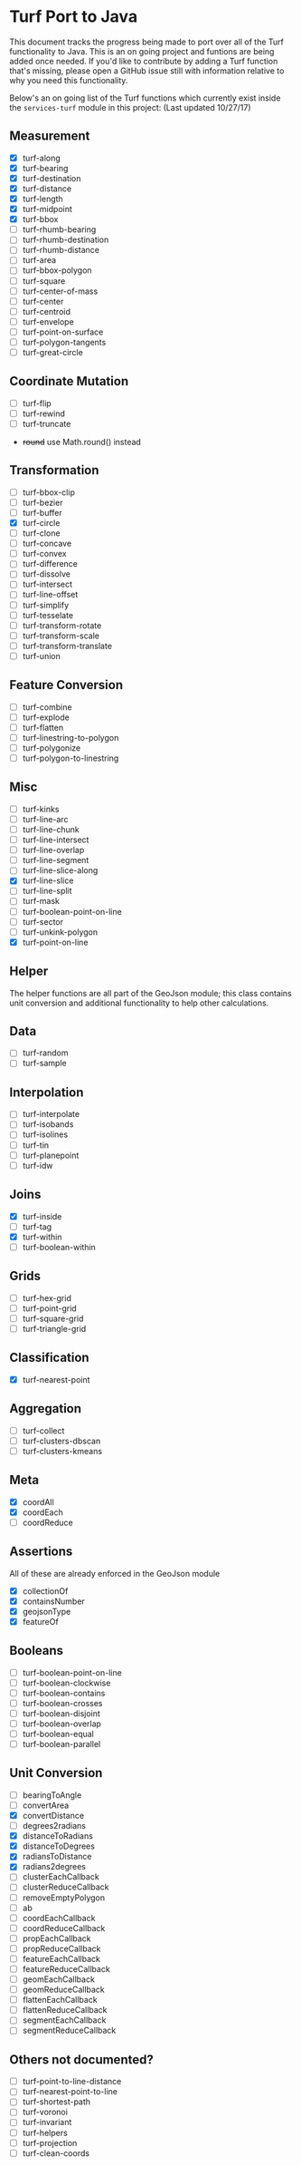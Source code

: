 # Turf Port to Java

This document tracks the progress being made to port over all of the Turf functionality to Java. This is an on going project and funtions are being added once needed. If you'd like to contribute by adding a Turf function that's missing, please open a GitHub issue still with information relative to why you need this functionality.

Below's an on going list of the Turf functions which currently exist inside the `services-turf` module in this project:
  (Last updated 10/27/17)

## Measurement
- [x] turf-along
- [x] turf-bearing
- [x] turf-destination
- [x] turf-distance
- [x] turf-length
- [x] turf-midpoint
- [x] turf-bbox
- [ ] turf-rhumb-bearing
- [ ] turf-rhumb-destination
- [ ] turf-rhumb-distance
- [ ] turf-area
- [ ] turf-bbox-polygon
- [ ] turf-square
- [ ] turf-center-of-mass
- [ ] turf-center
- [ ] turf-centroid
- [ ] turf-envelope
- [ ] turf-point-on-surface
- [ ] turf-polygon-tangents
- [ ] turf-great-circle

## Coordinate Mutation
- [ ] turf-flip
- [ ] turf-rewind
- [ ] turf-truncate
- ~~round~~ use Math.round() instead

## Transformation
- [ ] turf-bbox-clip
- [ ] turf-bezier
- [ ] turf-buffer
- [x] turf-circle
- [ ] turf-clone
- [ ] turf-concave
- [ ] turf-convex
- [ ] turf-difference
- [ ] turf-dissolve
- [ ] turf-intersect
- [ ] turf-line-offset
- [ ] turf-simplify
- [ ] turf-tesselate
- [ ] turf-transform-rotate
- [ ] turf-transform-scale
- [ ] turf-transform-translate
- [ ] turf-union

## Feature Conversion
- [ ] turf-combine
- [ ] turf-explode
- [ ] turf-flatten
- [ ] turf-linestring-to-polygon
- [ ] turf-polygonize
- [ ] turf-polygon-to-linestring

## Misc
- [ ] turf-kinks
- [ ] turf-line-arc
- [ ] turf-line-chunk
- [ ] turf-line-intersect
- [ ] turf-line-overlap
- [ ] turf-line-segment
- [ ] turf-line-slice-along
- [x] turf-line-slice
- [ ] turf-line-split
- [ ] turf-mask
- [ ] turf-boolean-point-on-line
- [ ] turf-sector
- [ ] turf-unkink-polygon
- [x] turf-point-on-line

## Helper
The helper functions are all part of the GeoJson module; this class contains unit conversion and additional functionality to help other calculations.

## Data
- [ ] turf-random
- [ ] turf-sample

## Interpolation
- [ ] turf-interpolate
- [ ] turf-isobands
- [ ] turf-isolines
- [ ] turf-tin
- [ ] turf-planepoint
- [ ] turf-idw

## Joins
- [x] turf-inside
- [ ] turf-tag
- [x] turf-within
- [ ] turf-boolean-within

## Grids
- [ ] turf-hex-grid
- [ ] turf-point-grid
- [ ] turf-square-grid
- [ ] turf-triangle-grid

## Classification
- [x] turf-nearest-point

## Aggregation
- [ ] turf-collect
- [ ] turf-clusters-dbscan
- [ ] turf-clusters-kmeans

## Meta
- [x] coordAll
- [x] coordEach
- [ ] coordReduce

## Assertions
All of these are already enforced in the GeoJson module
- [x] collectionOf
- [x] containsNumber
- [x] geojsonType
- [x] featureOf 

## Booleans
- [ ] turf-boolean-point-on-line
- [ ] turf-boolean-clockwise
- [ ] turf-boolean-contains
- [ ] turf-boolean-crosses
- [ ] turf-boolean-disjoint
- [ ] turf-boolean-overlap
- [ ] turf-boolean-equal
- [ ] turf-boolean-parallel

## Unit Conversion 
- [ ] bearingToAngle
- [ ] convertArea
- [x] convertDistance
- [ ] degrees2radians
- [x] distanceToRadians
- [x] distanceToDegrees
- [x] radiansToDistance
- [x] radians2degrees
- [ ] clusterEachCallback
- [ ] clusterReduceCallback
- [ ] removeEmptyPolygon
- [ ] ab
- [ ] coordEachCallback
- [ ] coordReduceCallback
- [ ] propEachCallback
- [ ] propReduceCallback
- [ ] featureEachCallback
- [ ] featureReduceCallback
- [ ] geomEachCallback
- [ ] geomReduceCallback
- [ ] flattenEachCallback
- [ ] flattenReduceCallback
- [ ] segmentEachCallback
- [ ] segmentReduceCallback

## Others not documented?
- [ ] turf-point-to-line-distance
- [ ] turf-nearest-point-to-line
- [ ] turf-shortest-path
- [ ] turf-voronoi
- [ ] turf-invariant
- [ ] turf-helpers
- [ ] turf-projection
- [ ] turf-clean-coords
